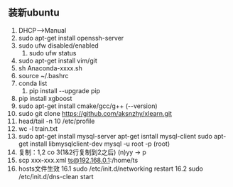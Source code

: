 ## 装新ubuntu ##
1. DHCP-->Manual
2. sudo apt-get install openssh-server
3. sudo ufw disabled/enabled
	1. sudo ufw status 
4. sudo apt-get install vim/git
5. sh Anaconda-xxxx.sh
6. source ~/.bashrc
7. conda list
	1. pip install --upgrade pip
8. pip install xgboost
9. sudo apt-get install cmake/gcc/g++  (--version)
10. sudo git clone https://github.com/aksnzhy/xlearn.git
11. head/tail -n 10 /etc/profile
12. wc -l train.txt
13. sudo apt-get install mysql-server
 apt-get isntall mysql-client
 sudo apt-get install libmysqlclient-dev
mysql -u root -p (root)
14. 复制：1,2 co 3(1&2行复制到2之后)
(n)yy -> p
15. scp xxx-xxx.xml ts@192.168.0.1:/home/ts
16. hosts文件生效
16.1 sudo /etc/init.d/networking restart
16.2 sudo /etc/init.d/dns-clean start